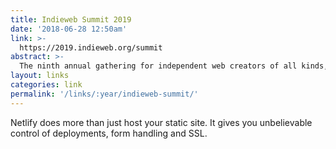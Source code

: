 ```yaml
---
title: Indieweb Summit 2019
date: '2018-06-28 12:50am'
link: >-
  https://2019.indieweb.org/summit
abstract: >-
  The ninth annual gathering for independent web creators of all kinds, graphic artists, designers, UX engineers, coders, hackers, to share ideas, create and improve their personal websites, and build upon each others creations.
layout: links
categories: link
permalink: '/links/:year/indieweb-summit/'
---
```

Netlify does more than just host your static site. It gives you unbelievable control of deployments, form handling and SSL. 
